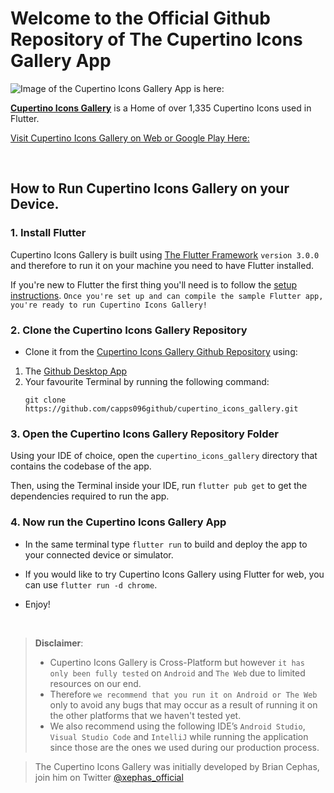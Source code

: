 # Welcome to the Official Github Repository of The Cupertino Icons Gallery App

![Image of the Cupertino Icons Gallery App is here:](https://raw.githubusercontent.com/capps096github/cupertino_icons_gallery/master/web/icons/CupertinoIcons.png)

**[Cupertino Icons Gallery](https://cupertino.page.link/icons)** is a Home of over 1,335 Cupertino Icons used in Flutter. 

[Visit Cupertino Icons Gallery on Web or Google Play Here:](https://cupertino.page.link/icons)

<br />

## How to Run Cupertino Icons Gallery on your Device.

### 1. Install Flutter

Cupertino Icons Gallery is built using [The Flutter Framework](https://flutter.dev/) `version 3.0.0` and therefore to run it on your machine you need to have Flutter installed.

If you're new to Flutter the first thing you'll need is to follow the [setup instructions](https://flutter.dev/docs/get-started/install). `Once you're set up and can compile the sample Flutter app, you're ready to run Cupertino Icons Gallery!`

### 2. Clone the Cupertino Icons Gallery Repository

- Clone it from the [Cupertino Icons Gallery Github Repository](https://github.com/capps096github/cupertino_icons_gallery) using:

1. The [Github Desktop App](https://desktop.github.com/)
2. Your favourite Terminal by running the following command:
   ```
   git clone https://github.com/capps096github/cupertino_icons_gallery.git
   ```

### 3. Open the Cupertino Icons Gallery Repository Folder

Using your IDE of choice, open the `cupertino_icons_gallery` directory that contains the codebase of the app.

Then, using the Terminal inside your IDE, run `flutter pub get` to get the dependencies required to run the app.

### 4. Now run the Cupertino Icons Gallery App

- In the same terminal type `flutter run` to build and deploy the app to your connected device or simulator.

- If you would like to try Cupertino Icons Gallery using Flutter for web, you can use `flutter run -d chrome`.

- Enjoy!

<br/>

> **Disclaimer**:
>
> - Cupertino Icons Gallery is Cross-Platform but however `it has only been fully tested` on `Android` and `The Web` due to limited resources on our end.
> - Therefore `we recommend that you run it on Android or The Web` only to avoid any bugs that may occur as a result of running it on the other platforms that we haven't tested yet.
> - We also recommend using the following IDE’s `Android Studio`, `Visual Studio Code` and `IntelliJ` while running the application since those are the ones we used during our production process.

> The Cupertino Icons Gallery was initially developed by Brian Cephas, join him on Twitter [@xephas_official](https://twitter.com/xephas_official)
